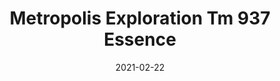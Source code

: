 ---
tags: 
  - "To Market"
  - "Rubber Flooring"
  - "Metropolis"
title: "Metropolis Exploration Tm 937 Essence"
designer: "To Market"
image_primary: "img/EXPLORATION-Essence-TM937.jpg"
href: "https://www.tomkt.com/atmosphere-metropolis-swatches"
description: "Straight%20Edge%20Tile%3A%2038%22%20x%2038%22%20Interlocking%20Tile%3A%2037%22%20x%2037%22"
category: "rubber-flooring-metropolis"
subtitle: ""
manufacturer: "ToMarket"
slug: "/manufacturers/tomarket/rubber-flooring-metropolis/to-market-metropolis-exploration-tm-937-essence"
date: "2021-02-22"
---